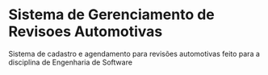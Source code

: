 # Sistema de Gerenciamento de Revisoes Automotivas
 Sistema de cadastro e agendamento para revisões automotivas feito para a disciplina de Engenharia de Software
